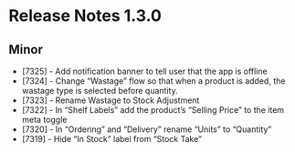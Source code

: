 # Release Notes 1.3.0

## Minor

* [7325] - Add notification banner to tell user that the app is offline
* [7324] - Change “Wastage” flow so that when a product is added, the wastage type is selected before quantity.
* [7323] - Rename Wastage to Stock Adjustment
* [7322] - In “Shelf Labels” add the product’s “Selling Price” to the item meta toggle
* [7320] - In “Ordering” and “Delivery” rename “Units” to “Quantity”
* [7319] - Hide “In Stock” label from “Stock Take”
